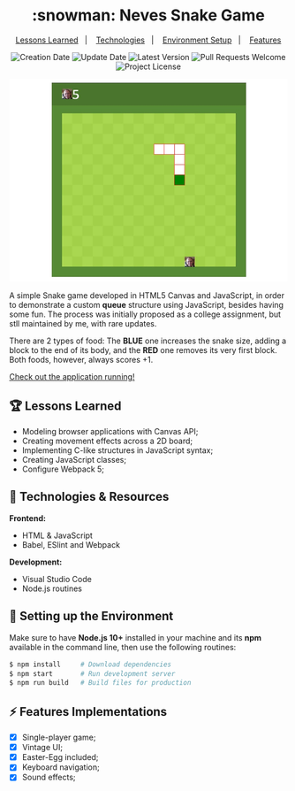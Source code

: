 <h1 align="center">
  :snowman: Neves Snake Game
</h1>

<p align="center">
  <a href="#trophy-lessons-learned">Lessons Learned</a>&nbsp;&nbsp;&nbsp;|&nbsp;&nbsp;&nbsp;
  <a href="#rocket-technologies--resources">Technologies</a>&nbsp;&nbsp;&nbsp;|&nbsp;&nbsp;&nbsp;
  <a href="#hammer-setting-up-the-environment">Environment Setup</a>&nbsp;&nbsp;&nbsp;|&nbsp;&nbsp;&nbsp;
  <a href="#zap-features-implementations">Features</a>
</p>

<p align="center">
  <img src="https://img.shields.io/static/v1?labelColor=000000&color=008000&label=created%20at&message=May%202019" alt="Creation Date" />

  <img src="https://img.shields.io/github/last-commit/juliolmuller/jcalc?label=updated%20at&labelColor=000000&color=008000" alt="Update Date" />

  <img src="https://img.shields.io/github/v/tag/juliolmuller/jcalc?label=latest%20version&labelColor=000000&color=008000" alt="Latest Version" />

  <img src="https://img.shields.io/static/v1?labelColor=000000&color=008000&label=PRs&message=welcome" alt="Pull Requests Welcome" />

  <img src="https://img.shields.io/github/license/juliolmuller/jcalc?labelColor=000000&color=008000" alt="Project License" />
</p>

![Neves Snake Game screenshot](./src/assets/images/app-overview.jpg)

A simple Snake game developed in HTML5 Canvas and JavaScript, in order to demonstrate a custom **queue** structure using JavaScript, besides having some fun. The process was initially proposed as a college assignment, but stll maintained by me, with rare updates.

There are 2 types of food: The **BLUE** one increases the snake size, adding a block to the end of its body, and the **RED** one removes its very first  block. Both foods, however, always scores +1.

[Check out the application running!](https://juliolmuller.github.io/nevesnake/)

## :trophy: Lessons Learned

- Modeling browser applications with Canvas API;
- Creating movement effects across a 2D board;
- Implementing C-like structures in JavaScript syntax;
- Creating JavaScript classes;
- Configure Webpack 5;

## :rocket: Technologies & Resources

**Frontend:**
- HTML & JavaScript
- Babel, ESlint and Webpack

**Development:**
- Visual Studio Code
- Node.js routines

## :hammer: Setting up the Environment

Make sure to have **Node.js 10+** installed in your machine and its **npm** available in the command line, then use the following routines:

```bash
$ npm install     # Download dependencies
$ npm start       # Run development server
$ npm run build   # Build files for production
```

## :zap: Features Implementations

- [x] Single-player game;
- [x] Vintage UI;
- [x] Easter-Egg included;
- [x] Keyboard navigation;
- [x] Sound effects;
